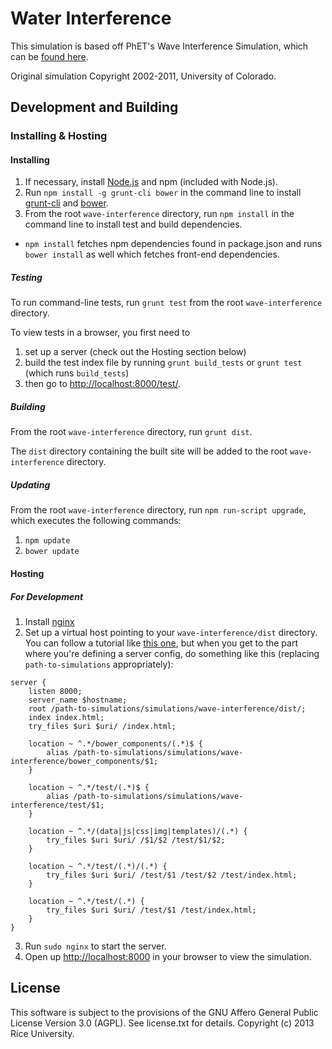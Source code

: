 Water Interference
===========

This simulation is based off PhET's Wave Interference Simulation, which can be [found here](http://phet.colorado.edu/en/simulation/wave-interference).

Original simulation Copyright 2002-2011, University of Colorado.

## Development and Building



### Installing & Hosting

#### Installing

1. If necessary, install [Node.js](http://nodejs.org) and npm (included with Node.js).
2. Run `npm install -g grunt-cli bower` in the command line to install [grunt-cli](https://github.com/gruntjs/grunt-cli) and [bower](http://bower.io/).
3. From the root `wave-interference` directory, run `npm install` in the command line to install test and build dependencies.
  * `npm install` fetches npm dependencies found in package.json and runs `bower install` as well which fetches front-end dependencies.

##### Testing

To run command-line tests, run `grunt test` from the root `wave-interference` directory.

To view tests in a browser, you first need to

1. set up a server (check out the Hosting section below)
2. build the test index file by running `grunt build_tests` or `grunt test` (which runs `build_tests`) 
3. then go to [http://localhost:8000/test/](http://localhost:8000/test/). 

##### Building

From the root `wave-interference` directory, run `grunt dist`.

The `dist` directory containing the built site will be added to the root `wave-interference` directory.

##### Updating

From the root `wave-interference` directory, run `npm run-script upgrade`, which executes the following commands:

1. `npm update`
2. `bower update`

#### Hosting

##### For Development

1. Install [nginx](http://nginx.org/)
2. Set up a virtual host pointing to your `wave-interference/dist` directory. You can follow a tutorial like [this one](http://gerardmcgarry.com/2010/setting-up-a-virtual-host-in-nginx/), but when you get to the part where you're defining a server config, do something like this (replacing `path-to-simulations` appropriately):

```
server {
    listen 8000;
    server_name $hostname;
    root /path-to-simulations/simulations/wave-interference/dist/;
    index index.html;
    try_files $uri $uri/ /index.html;

    location ~ ^.*/bower_components/(.*)$ {
        alias /path-to-simulations/simulations/wave-interference/bower_components/$1;
    }

    location ~ ^.*/test/(.*)$ {
        alias /path-to-simulations/simulations/wave-interference/test/$1;
    }

    location ~ ^.*/(data|js|css|img|templates)/(.*) {
        try_files $uri $uri/ /$1/$2 /test/$1/$2;
    }

    location ~ ^.*/test/(.*)/(.*) {
        try_files $uri $uri/ /test/$1 /test/$2 /test/index.html;
    }

    location ~ ^.*/test/(.*) {
        try_files $uri $uri/ /test/$1 /test/index.html;
    }
}
```
3. Run `sudo nginx` to start the server.
4. Open up [http://localhost:8000](http://localhost:8000) in your browser to view the simulation.


License
-------

This software is subject to the provisions of the GNU Affero General Public License Version 3.0 (AGPL). See license.txt for details. Copyright (c) 2013 Rice University.